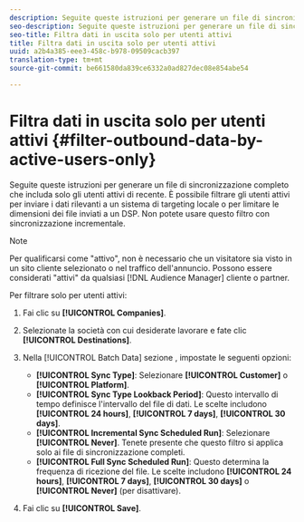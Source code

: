 ```yaml
---
description: Seguite queste istruzioni per generare un file di sincronizzazione completo che includa solo gli utenti attivi di recente. È possibile filtrare gli utenti attivi per inviare i dati rilevanti a un sistema di targeting locale o per limitare le dimensioni dei file inviati a un DSP. Non potete usare questo filtro con sincronizzazione incrementale.
seo-description: Seguite queste istruzioni per generare un file di sincronizzazione completo che includa solo gli utenti attivi di recente. È possibile filtrare gli utenti attivi per inviare i dati rilevanti a un sistema di targeting locale o per limitare le dimensioni dei file inviati a un DSP. Non potete usare questo filtro con sincronizzazione incrementale.
seo-title: Filtra dati in uscita solo per utenti attivi
title: Filtra dati in uscita solo per utenti attivi
uuid: a2b4a385-eee3-458c-b978-09509cacb397
translation-type: tm+mt
source-git-commit: be661580da839ce6332a0ad827dec08e854abe54

---
```



# Filtra dati in uscita solo per utenti attivi {#filter-outbound-data-by-active-users-only}

Seguite queste istruzioni per generare un file di sincronizzazione completo che includa solo gli utenti attivi di recente. È possibile filtrare gli utenti attivi per inviare i dati rilevanti a un sistema di targeting locale o per limitare le dimensioni dei file inviati a un DSP. Non potete usare questo filtro con sincronizzazione incrementale.

>[!NOTE]
>
>Per qualificarsi come "attivo", non è necessario che un visitatore sia visto in un sito cliente selezionato o nel traffico dell'annuncio. Possono essere considerati "attivi" da qualsiasi [!DNL Audience Manager] cliente o partner.

Per filtrare solo per utenti attivi:

1. Fai clic su **[!UICONTROL Companies]**.
1. Selezionate la società con cui desiderate lavorare e fate clic **[!UICONTROL Destinations]**.
1. Nella [!UICONTROL Batch Data] sezione , impostate le seguenti opzioni:

   * **[!UICONTROL Sync Type]**: Selezionare **[!UICONTROL Customer]** o **[!UICONTROL Platform]**.
   * **[!UICONTROL Sync Type Lookback Period]**: Questo intervallo di tempo definisce l'intervallo del file di dati. Le scelte includono **[!UICONTROL 24 hours]**, **[!UICONTROL 7 days]**, **[!UICONTROL 30 days]**.
   * **[!UICONTROL Incremental Sync Scheduled Run]**: Selezionare **[!UICONTROL Never]**. Tenete presente che questo filtro si applica solo ai file di sincronizzazione completi.
   * **[!UICONTROL Full Sync Scheduled Run]**: Questo determina la frequenza di ricezione del file. Le scelte includono **[!UICONTROL 24 hours]**, **[!UICONTROL 7 days]**, **[!UICONTROL 30 days]** o **[!UICONTROL Never]** (per disattivare).

1. Fai clic su **[!UICONTROL Save]**.

